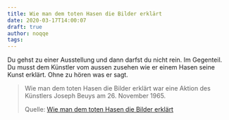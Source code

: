 ```yaml
---
title: Wie man dem toten Hasen die Bilder erklärt
date: 2020-03-17T14:00:07
draft: true
author: noqqe
tags:
---
```


Du gehst zu einer Ausstellung und dann darfst du nicht rein. Im Gegenteil. Du
musst dem Künstler vom aussen zusehen wie er einem Hasen seine Kunst erklärt.
Ohne zu hören was er sagt.

> Wie man dem toten Hasen die Bilder erklärt war eine Aktion des Künstlers
> Joseph Beuys am 26. November 1965.
>
> Quelle: [Wie man dem toten Hasen die Bilder erklärt](https://de.wikipedia.org/wiki/Wie_man_dem_toten_Hasen_die_Bilder_erkl%C3%A4rt)
